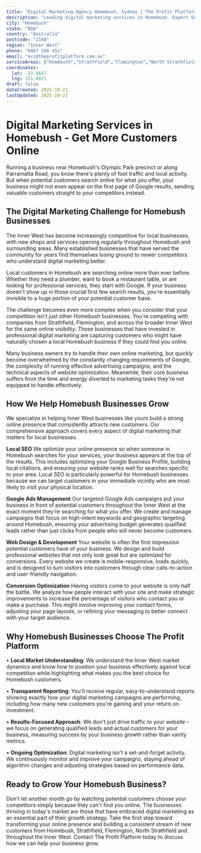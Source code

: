 ```yaml
---
title: "Digital Marketing Agency Homebush, Sydney | The Profit Platform"
description: "Leading digital marketing services in Homebush. Expert SEO, Google Ads & web design for Inner West businesses. Call 0487 286 451 for a free consultation."
city: "Homebush"
state: "NSW"
country: "Australia"
postcode: "2140"
region: "Inner West"
phone: "0487 286 451"
email: "avi@theprofitplatform.com.au"
serviceAreas: ["Homebush","Strathfield","Flemington","North Strathfield","Rhodes"]
coordinates:
  lat: -33.8647
  lng: 151.0821
draft: false
dateCreated: 2025-10-21
lastUpdated: 2025-10-21
---
```


<script type="application/ld+json">
{
  "@context": "https://schema.org",
  "@type": "LocalBusiness",
  "@id": "https://theprofitplatform.com.au/locations/homebush/",
  "name": "The Profit Platform",
  "description": "Leading digital marketing services in Homebush. Expert SEO, Google Ads & web design for Inner West businesses. Call 0487 286 451 for a free consultation.",
  "url": "https://theprofitplatform.com.au/locations/homebush/",
  "telephone": "0487 286 451",
  "email": "avi@theprofitplatform.com.au",
  "address": {
    "@type": "PostalAddress",
    "addressLocality": "Homebush",
    "addressRegion": "NSW",
    "postalCode": "2140",
    "addressCountry": "AU"
  },
  "areaServed": {
    "@type": "City",
    "name": "Homebush"
  },
  "priceRange": "$$",
  "openingHours": "Mo-Fr 09:00-18:00",
  "sameAs": [
    "https://www.facebook.com/theprofitplatform",
    "https://www.linkedin.com/company/theprofitplatform",
    "https://twitter.com/profitplatform"
  ],
  "geo": {
    "@type": "GeoCoordinates"
  }
}
</script>


# Digital Marketing Services in Homebush - Get More Customers Online

Running a business near Homebush's Olympic Park precinct or along Parramatta Road, you know there's plenty of foot traffic and local activity. But when potential customers search online for what you offer, your business might not even appear on the first page of Google results, sending valuable customers straight to your competitors instead.

## The Digital Marketing Challenge for Homebush Businesses

The Inner West has become increasingly competitive for local businesses, with new shops and services opening regularly throughout Homebush and surrounding areas. Many established businesses that have served the community for years find themselves losing ground to newer competitors who understand digital marketing better.

Local customers in Homebush are searching online more than ever before. Whether they need a plumber, want to book a restaurant table, or are looking for professional services, they start with Google. If your business doesn't show up in those crucial first few search results, you're essentially invisible to a huge portion of your potential customer base.

The challenge becomes even more complex when you consider that your competition isn't just other Homebush businesses. You're competing with companies from Strathfield, Flemington, and across the broader Inner West for the same online visibility. Those businesses that have invested in professional digital marketing are capturing customers who might have naturally chosen a local Homebush business if they could find you online.

Many business owners try to handle their own online marketing, but quickly become overwhelmed by the constantly changing requirements of Google, the complexity of running effective advertising campaigns, and the technical aspects of website optimization. Meanwhile, their core business suffers from the time and energy diverted to marketing tasks they're not equipped to handle effectively.

## How We Help Homebush Businesses Grow

We specialize in helping Inner West businesses like yours build a strong online presence that consistently attracts new customers. Our comprehensive approach covers every aspect of digital marketing that matters for local businesses.

**Local SEO**
We optimize your online presence so when someone in Homebush searches for your services, your business appears at the top of the results. This includes optimizing your Google Business Profile, building local citations, and ensuring your website ranks well for searches specific to your area. Local SEO is particularly powerful for Homebush businesses because we can target customers in your immediate vicinity who are most likely to visit your physical location.

**Google Ads Management**
Our targeted Google Ads campaigns put your business in front of potential customers throughout the Inner West at the exact moment they're searching for what you offer. We create and manage campaigns that focus on high-intent keywords and geographic targeting around Homebush, ensuring your advertising budget generates qualified leads rather than just clicks from people who will never become customers.

**Web Design & Development**
Your website is often the first impression potential customers have of your business. We design and build professional websites that not only look great but are optimized for conversions. Every website we create is mobile-responsive, loads quickly, and is designed to turn visitors into customers through clear calls-to-action and user-friendly navigation.

**Conversion Optimization**
Having visitors come to your website is only half the battle. We analyze how people interact with your site and make strategic improvements to increase the percentage of visitors who contact you or make a purchase. This might involve improving your contact forms, adjusting your page layouts, or refining your messaging to better connect with your target audience.

## Why Homebush Businesses Choose The Profit Platform

• **Local Market Understanding**: We understand the Inner West market dynamics and know how to position your business effectively against local competition while highlighting what makes you the best choice for Homebush customers.

• **Transparent Reporting**: You'll receive regular, easy-to-understand reports showing exactly how your digital marketing campaigns are performing, including how many new customers you're gaining and your return on investment.

• **Results-Focused Approach**: We don't just drive traffic to your website – we focus on generating qualified leads and actual customers for your business, measuring success by your business growth rather than vanity metrics.

• **Ongoing Optimization**: Digital marketing isn't a set-and-forget activity. We continuously monitor and improve your campaigns, staying ahead of algorithm changes and adjusting strategies based on performance data.

## Ready to Grow Your Homebush Business?

Don't let another month go by watching potential customers choose your competitors simply because they can't find you online. The businesses thriving in today's market are those that have embraced digital marketing as an essential part of their growth strategy. Take the first step toward transforming your online presence and building a consistent stream of new customers from Homebush, Strathfield, Flemington, North Strathfield and throughout the Inner West. Contact The Profit Platform today to discuss how we can help your business grow.